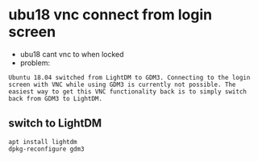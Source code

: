 # ubu18 vnc connect from login screen

* ubu18 cant vnc to when locked
* problem:
```
Ubuntu 18.04 switched from LightDM to GDM3. Connecting to the login screen with VNC while using GDM3 is currently not possible. The easiest way to get this VNC functionality back is to simply switch back from GDM3 to LightDM.
```

## switch to LightDM


```
apt install lightdm
dpkg-reconfigure gdm3

```
